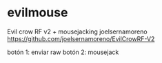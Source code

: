 # evilmouse
Evil crow RF v2 + mousejacking
joelsernamoreno 
https://github.com/joelsernamoreno/EvilCrowRF-V2

botón 1: enviar raw
botón 2: mousejack

